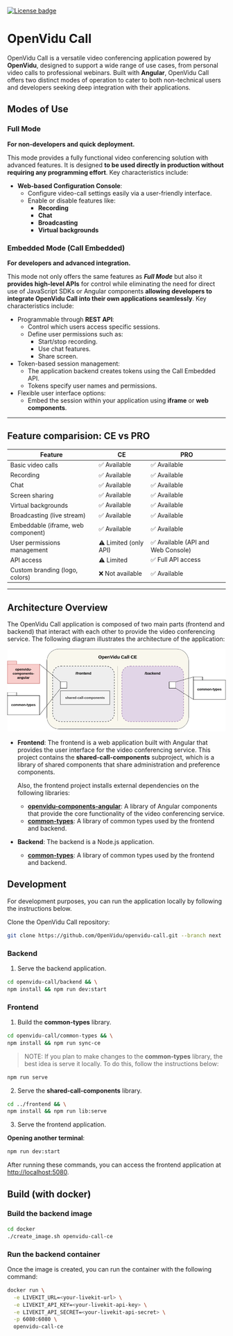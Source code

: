 [![License badge](https://img.shields.io/badge/license-Apache2-orange.svg)](http://www.apache.org/licenses/LICENSE-2.0)

# OpenVidu Call

OpenVidu Call is a versatile video conferencing application powered by **OpenVidu**, designed to support a wide range of use cases, from personal video calls to professional webinars. Built with **Angular**, OpenVidu Call offers two distinct modes of operation to cater to both non-technical users and developers seeking deep integration with their applications.

## Modes of Use

### Full Mode

**For non-developers and quick deployment.**

This mode provides a fully functional video conferencing solution with advanced features. It is designed **to be used directly in production without requiring any programming effort**. Key characteristics include:

- **Web-based Configuration Console**:
  - Configure video-call settings easily via a user-friendly interface.
  - Enable or disable features like:
    - **Recording**
    - **Chat**
    - **Broadcasting**
    - **Virtual backgrounds**

### Embedded Mode (Call Embedded)

**For developers and advanced integration.**

This mode not only offers the same features as **_Full Mode_** but also it **provides high-level APIs** for control while eliminating the need for direct use of JavaScript SDKs or Angular components **allowing developers to integrate OpenVidu Call into their own applications seamlessly**. Key characteristics include:

- Programmable through **REST API**:
  - Control which users access specific sessions.
  - Define user permissions such as:
    - Start/stop recording.
    - Use chat features.
    - Share screen.
- Token-based session management:
  - The application backend creates tokens using the Call Embedded API.
  - Tokens specify user names and permissions.
- Flexible user interface options:
  - Embed the session within your application using **iframe** or **web components**.

---

## Feature comparision: CE vs PRO

| **Feature**                        | **CE**                | **PRO**                            |
| ---------------------------------- | --------------------- | ---------------------------------- |
| Basic video calls                  | ✅ Available          | ✅ Available                       |
| Recording                          | ✅ Available          | ✅ Available                       |
| Chat                               | ✅ Available          | ✅ Available                       |
| Screen sharing                     | ✅ Available          | ✅ Available                       |
| Virtual backgrounds                | ✅ Available          | ✅ Available                       |
| Broadcasting (live stream)         | ✅ Available          | ✅ Available                       |
| Embeddable (iframe, web component) | ✅ Available          | ✅ Available                       |
| User permissions management        | ⚠️ Limited (only API) | ✅ Available (API and Web Console) |
| API access                         | ⚠️ Limited            | ✅ Full API access                 |
| Custom branding (logo, colors)     | ❌ Not available      | ✅ Available                       |

---

## Architecture Overview

The OpenVidu Call application is composed of two main parts (frontend and backend) that interact with each other to provide the video conferencing service. The following diagram illustrates the architecture of the application:

[![OpenVidu Call CE Architecture Overview](docs/openvidu-call-ce-architecture.png)](/docs/openvidu-call-ce-architecture.png)

- **Frontend**: The frontend is a web application built with Angular that provides the user interface for the video conferencing service. This project contains the **shared-call-components** subproject, which is a library of shared components that share administration and preference components.

  Also, the frontend project installs external dependencies on the following libraries:

  - [**openvidu-components-angular**](https://github.com/OpenVidu/openvidu/tree/master/openvidu-components-angular): A library of Angular components that provide the core functionality of the video conferencing service.
  - [**common-types**](https://github.com/OpenVidu/openvidu-call/tree/next/common-types): A library of common types used by the frontend and backend.

- **Backend**: The backend is a Node.js application.
  - [**common-types**](https://github.com/OpenVidu/openvidu-call/tree/next/common-types): A library of common types used by the frontend and backend.

## Development

For development purposes, you can run the application locally by following the instructions below.

Clone the OpenVidu Call repository:

```bash
git clone https://github.com/OpenVidu/openvidu-call.git --branch next
```

### Backend

1. Serve the backend application.

```bash
cd openvidu-call/backend && \
npm install && npm run dev:start
```

### Frontend

1. Build the **common-types** library.

```bash
cd openvidu-call/common-types && \
npm install && npm run sync-ce
```

> NOTE: If you plan to make changes to the **common-types** library, the best idea is serve it locally. To do this, follow the instructions below:

```bash
npm run serve
```

2. Serve the **shared-call-components** library.

```bash
cd ../frontend && \
npm install && npm run lib:serve
```

3. Serve the frontend application.

**Opening another terminal**:

```bash
npm run dev:start
```

After running these commands, you can access the frontend application at [http://localhost:5080](http://localhost:5080).


## Build (with docker)

### Build the backend image

```bash
cd docker
./create_image.sh openvidu-call-ce
```

### Run the backend container

Once the image is created, you can run the container with the following command:

```bash
docker run \
  -e LIVEKIT_URL=<your-livekit-url> \
  -e LIVEKIT_API_KEY=<your-livekit-api-key> \
  -e LIVEKIT_API_SECRET=<your-livekit-api-secret> \
  -p 6080:6080 \
  openvidu-call-ce
```
